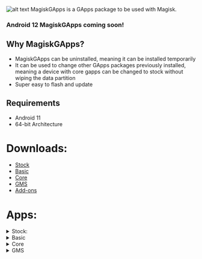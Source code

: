 ![alt text](https://raw.githubusercontent.com/wacko1805/MagiskGapps/assets/images/magisk-3.png "Logo Title Text 1")
MagiskGApps is a GApps package to be used with Magisk. 

### Android 12 MagiskGApps coming soon!

## Why MagiskGApps?

 * MagiskGApps can be uninstalled, meaning it can be installed temporarily
 * It can be used to change other GApps packages previously installed, meaning a device with core gapps can be changed to stock without wiping the data partition
 * Super easy to flash and update

## Requirements
- Android 11 
- 64-bit Architecture 

# Downloads:
* [Stock](https://sourceforge.net/projects/magiskgapps/files/r/Stock/)
* [Basic](https://sourceforge.net/projects/magiskgapps/files/r/Basic/)
* [Core](https://sourceforge.net/projects/magiskgapps/files/r/Core/)
* [GMS](https://sourceforge.net/projects/magiskgapps/files/r/GMS)
* [Add-ons](https://sourceforge.net/projects/magiskgapps/files/addons/)


# Apps:
<details>
<summary>Stock:</summary>
<br>

-   Google Clock
-   Google Play Store
-   Digital Wellbeing
-   Vanced Manager
-   Google Dialer
-   Google Messages
-   Google Contacts
-   Google Drive
-   Gmail
-   Google Calculator
-   Google/Pixel Setup  
    Wizard
-   Google Maps
-   Google Photos
-   GBoard
-   Google Calendar
-   Google Feedback
-   Pixel Launcher
-   Google Files
-   Google
-   Google Play Games
 -   GMS
-   Google Service Framework
-   Google Calendar Sync
-   Google contacts Sync
-   ExtraFiles
-   Google Carrier Services
-   Device Health Services
-   Android Device Policy
-   Google Partner Setup
-   Device Personalization  
    Services
-   Google Markup
-   Google Sounds
-   Google Wallpaper
</details>


<details>
<summary>Basic</summary>
<br>

-   Google Clock
-   Vanced Manager
-   Digital Wellbeing
-   Google Dialer
-   Google Messages
-   Google Contacts
  

### Behind the scenes:

  
-   GMS
-   Google Service Framework
-   Google Calendar Sync
-   Google contacts Sync
-   ExtraFiles
-   Google Carrier Services
</details>


<details>
<summary>Core</summary>
<br>

-   Google Play Store
-   GMS
-   Google Service Framework
-   Google Calendar Sync
-   Google contacts Sync
-   ExtraFiles
</details>

<details>
<summary>GMS</summary>
<br>

-   Google Service Framework
-   Google Calendar Sync
-   Google contacts Sync
-   ExtraFiles
</details>

